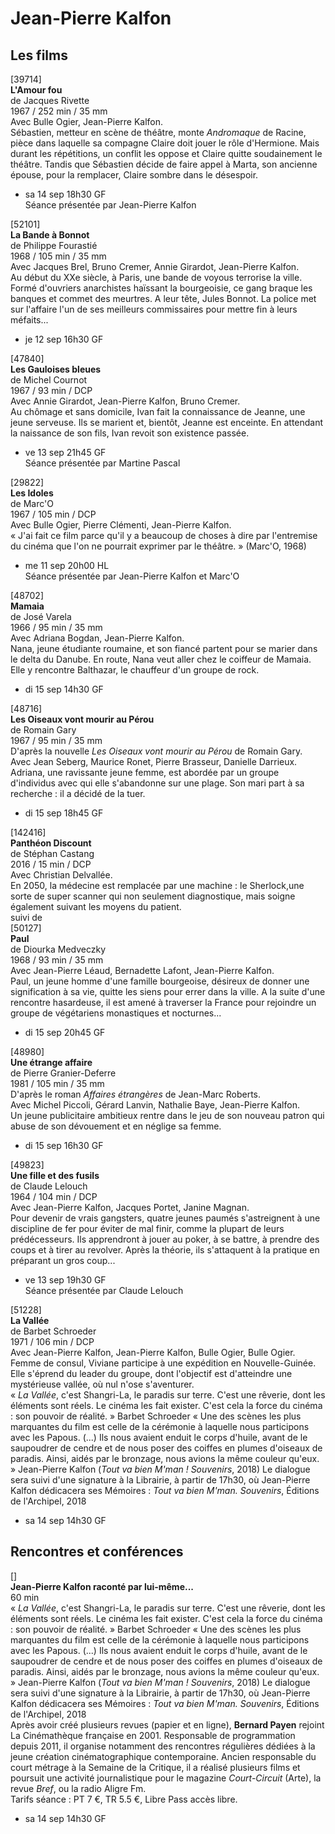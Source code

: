 # Jean-Pierre Kalfon

## Les films

[39714]  
**L'Amour fou**  
de Jacques Rivette  
1967 / 252 min / 35 mm  
Avec Bulle Ogier, Jean-Pierre Kalfon.  
Sébastien, metteur en scène de théâtre, monte _Andromaque_ de Racine, pièce dans laquelle sa compagne Claire doit jouer le rôle d'Hermione. Mais durant les répétitions, un conflit les oppose et Claire quitte soudainement le théâtre. Tandis que Sébastien décide de faire appel à Marta, son ancienne épouse, pour la remplacer, Claire sombre dans le désespoir.

- sa 14 sep 18h30 GF  
Séance présentée par Jean-Pierre Kalfon

[52101]  
**La Bande à Bonnot**  
de Philippe Fourastié  
1968 / 105 min / 35 mm  
Avec Jacques Brel, Bruno Cremer, Annie Girardot, Jean-Pierre Kalfon.  
Au début du XXe siècle, à Paris, une bande de voyous terrorise la ville. Formé d'ouvriers anarchistes haïssant la bourgeoisie, ce gang braque les banques et commet des meurtres. A leur tête, Jules Bonnot. La police met sur l'affaire l'un de ses meilleurs commissaires pour mettre fin à leurs méfaits...

- je 12 sep 16h30 GF

[47840]  
**Les Gauloises bleues**  
de Michel Cournot  
1967 / 93 min / DCP  
Avec Annie Girardot, Jean-Pierre Kalfon, Bruno Cremer.  
Au chômage et sans domicile, Ivan fait la connaissance de Jeanne, une jeune serveuse. Ils se marient et, bientôt, Jeanne est enceinte. En attendant la naissance de son fils, Ivan revoit son existence passée.

- ve 13 sep 21h45 GF  
Séance présentée par Martine Pascal

[29822]  
**Les Idoles**  
de Marc'O  
1967 / 105 min / DCP  
Avec Bulle Ogier, Pierre Clémenti, Jean-Pierre Kalfon.  
« J'ai fait ce film parce qu'il y a beaucoup de choses à dire par l'entremise du cinéma que l'on ne pourrait exprimer par le théâtre. » (Marc'O, 1968)

- me 11 sep 20h00 HL  
Séance présentée par Jean-Pierre Kalfon et Marc'O

[48702]  
**Mamaia**  
de José Varela  
1966 / 95 min / 35 mm  
Avec Adriana Bogdan, Jean-Pierre Kalfon.  
Nana, jeune étudiante roumaine, et son fiancé partent pour se marier dans le delta du Danube. En route, Nana veut aller chez le coiffeur de Mamaia. Elle y rencontre Balthazar, le chauffeur d'un groupe de rock.

- di 15 sep 14h30 GF

[48716]  
**Les Oiseaux vont mourir au Pérou**  
de Romain Gary  
1967 / 95 min / 35 mm  
D'après la nouvelle _Les Oiseaux vont mourir au Pérou_ de Romain Gary.  
Avec Jean Seberg, Maurice Ronet, Pierre Brasseur, Danielle Darrieux.  
Adriana, une ravissante jeune femme, est abordée par un groupe d'individus avec qui elle s'abandonne sur une plage. Son mari part à sa recherche : il a décidé de la tuer.

- di 15 sep 18h45 GF

[142416]  
**Panthéon Discount**  
de Stéphan Castang  
2016 / 15 min / DCP  
Avec Christian Delvallée.  
En 2050, la médecine est remplacée par une machine : le Sherlock,une sorte de super scanner qui non seulement diagnostique, mais soigne également suivant les moyens du patient.  
suivi de  
[50127]  
**Paul**  
de Diourka Medveczky  
1968 / 93 min / 35 mm  
Avec Jean-Pierre Léaud, Bernadette Lafont, Jean-Pierre Kalfon.  
Paul, un jeune homme d'une famille bourgeoise, désireux de donner une signification à sa vie, quitte les siens pour errer dans la ville. A la suite d'une rencontre hasardeuse, il est amené à traverser la France pour rejoindre un groupe de végétariens monastiques et nocturnes...

- di 15 sep 20h45 GF

[48980]  
**Une étrange affaire**  
de Pierre Granier-Deferre  
1981 / 105 min / 35 mm  
D'après le roman _Affaires étrangères_ de Jean-Marc Roberts.  
Avec Michel Piccoli, Gérard Lanvin, Nathalie Baye, Jean-Pierre Kalfon.  
Un jeune publicitaire ambitieux rentre dans le jeu de son nouveau patron qui abuse de son dévouement et en néglige sa femme.

- di 15 sep 16h30 GF

[49823]  
**Une fille et des fusils**  
de Claude Lelouch  
1964 / 104 min / DCP  
Avec Jean-Pierre Kalfon, Jacques Portet, Janine Magnan.  
Pour devenir de vrais gangsters, quatre jeunes paumés s'astreignent à une discipline de fer pour éviter de mal finir, comme la plupart de leurs prédécesseurs. Ils apprendront à jouer au poker, à se battre, à prendre des coups et à tirer au revolver. Après la théorie, ils s'attaquent à la pratique en préparant un gros coup...

- ve 13 sep 19h30 GF  
Séance présentée par Claude Lelouch

[51228]  
**La Vallée**  
de Barbet Schroeder  
1971 / 106 min / DCP  
Avec Jean-Pierre Kalfon, Jean-Pierre Kalfon, Bulle Ogier, Bulle Ogier.  
Femme de consul, Viviane participe à une expédition en Nouvelle-Guinée. Elle s'éprend du leader du groupe, dont l'objectif est d'atteindre une mystérieuse vallée, où nul n'ose s'aventurer.  
« _La Vallée_, c'est Shangri-La, le paradis sur terre. C'est une rêverie, dont les éléments sont réels. Le cinéma les fait exister. C'est cela la force du cinéma : son pouvoir de réalité. » Barbet Schroeder « Une des scènes les plus marquantes du film est celle de la cérémonie à laquelle nous participons avec les Papous. (...) Ils nous avaient enduit le corps d'huile, avant de le saupoudrer de cendre et de nous poser des coiffes en plumes d'oiseaux de paradis. Ainsi, aidés par le bronzage, nous avions la même couleur qu'eux. » Jean-Pierre Kalfon (_Tout va bien M'man ! Souvenirs_, 2018) Le dialogue sera suivi d'une signature à la Librairie, à partir de 17h30, où Jean-Pierre Kalfon dédicacera ses Mémoires : _Tout va bien M'man. Souvenirs_, Éditions de l'Archipel, 2018

- sa 14 sep 14h30 GF

## Rencontres et conférences

[]  
**Jean-Pierre Kalfon raconté par lui-même...**  
60 min  
« _La Vallée_, c'est Shangri-La, le paradis sur terre. C'est une rêverie, dont les éléments sont réels. Le cinéma les fait exister. C'est cela la force du cinéma : son pouvoir de réalité. » Barbet Schroeder « Une des scènes les plus marquantes du film est celle de la cérémonie à laquelle nous participons avec les Papous. (...) Ils nous avaient enduit le corps d'huile, avant de le saupoudrer de cendre et de nous poser des coiffes en plumes d'oiseaux de paradis. Ainsi, aidés par le bronzage, nous avions la même couleur qu'eux. » Jean-Pierre Kalfon (_Tout va bien M'man ! Souvenirs_, 2018) Le dialogue sera suivi d'une signature à la Librairie, à partir de 17h30, où Jean-Pierre Kalfon dédicacera ses Mémoires : _Tout va bien M'man. Souvenirs_, Éditions de l'Archipel, 2018  
Après avoir créé plusieurs revues (papier et en ligne), **Bernard Payen** rejoint La Cinémathèque française en 2001. Responsable de programmation depuis 2011, il organise notamment des rencontres régulières dédiées à la jeune création cinématographique contemporaine. Ancien responsable du court métrage à la Semaine de la Critique, il a réalisé plusieurs films et poursuit une activité journalistique pour le magazine _Court-Circuit_ (Arte), la revue _Bref_, ou la radio Aligre Fm.  
Tarifs séance : PT 7 €, TR 5.5 €, Libre Pass accès libre.

- sa 14 sep 14h30 GF

